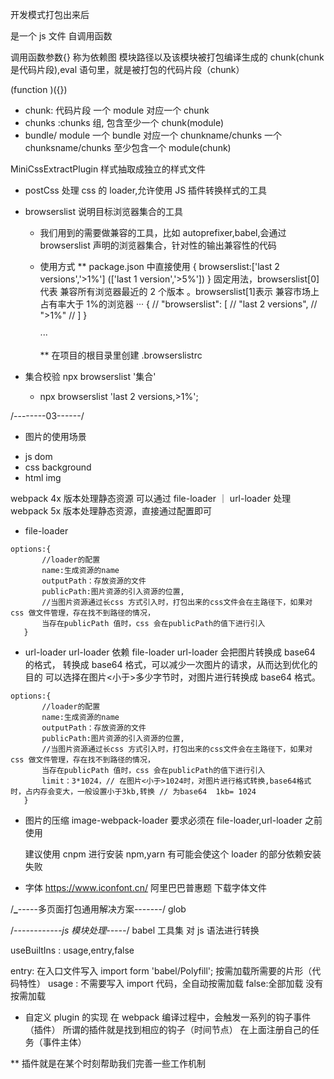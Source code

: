 开发模式打包出来后

是一个 js 文件 自调用函数

调用函数参数{} 称为依赖图
模块路径以及该模块被打包编译生成的 chunk(chunk 是代码片段),eval 语句里，就是被打包的代码片段（chunk）

(function )({})

- chunk: 代码片段 一个 module 对应一个 chunk
- chunks :chunks 组, 包含至少一个 chunk(module)
- bundle/ module
  一个 bundle 对应一个 chunkname/chunks
  一个 chunksname/chunks 至少包含一个 module(chunk)

MiniCssExtractPlugin 样式抽取成独立的样式文件

- postCss 处理 css 的 loader,允许使用 JS 插件转换样式的工具

- browserslist 说明目标浏览器集合的工具

  - 我们用到的需要做兼容的工具，比如 autoprefixer,babel,会通过 browserslist 声明的浏览器集合，针对性的输出兼容性的代码
  - 使用方式
    \*\* package.json 中直接使用
    {
    browserslist:['last 2 versions','>1%'] (['last 1 version','>5%'])
    } 固定用法，browserslist[0]代表 兼容所有浏览器最近的 2 个版本 。browserslist[1]表示 兼容市场上占有率大于 1%的浏览器
    ···
    {
    // "browserslist": [
    // "last 2 versions",
    // ">1%"
    // ]
    }

    ···

    \*\* 在项目的根目录里创建 .browserslistrc

- 集合校验 npx browserslist '集合'
  - npx browserslist 'last 2 versions,>1%';

/--------03------/

- 图片的使用场景

* js dom
* css background
* html img

webpack 4x 版本处理静态资源 可以通过 file-loader ｜ url-loader 处理
webpack 5x 版本处理静态资源，直接通过配置即可

- file-loader

```
options:{
       //loader的配置
       name:生成资源的name
       outputPath：存放资源的文件
       publicPath:图片资源的引入资源的位置,
       //当图片资源通过长css 方式引入时，打包出来的css文件会在主路径下，如果对css 做文件管理，存在找不到路径的情况，
       当存在publicPath 值时，css 会在publicPath的值下进行引入
   }
```

- url-loader url-loader 依赖 file-loader
  url-loader 会把图片转换成 base64 的格式， 转换成 base64 格式，可以减少一次图片的请求，从而达到优化的目的
  可以选择在图片<小于>多少字节时，对图片进行转换成 base64 格式。

```
options:{
       //loader的配置
       name:生成资源的name
       outputPath：存放资源的文件
       publicPath:图片资源的引入资源的位置,
       //当图片资源通过长css 方式引入时，打包出来的css文件会在主路径下，如果对css 做文件管理，存在找不到路径的情况，
       当存在publicPath 值时，css 会在publicPath的值下进行引入
       limit：3*1024，// 在图片<小于>1024时，对图片进行格式转换,base64格式时，占内存会变大，一般设置小于3kb,转换 // 为base64  1kb= 1024
   }
```

- 图片的压缩 image-webpack-loader 要求必须在 file-loader,url-loader 之前使用

  建议使用 cnpm 进行安装 npm,yarn 有可能会使这个 loader 的部分依赖安装失败

- 字体 https://www.iconfont.cn/ 阿里巴巴普惠题
  下载字体文件

/**\_**-----多页面打包通用解决方案-------/
glob

/_------------js 模块处理-----_/
babel 工具集 对 js 语法进行转换

useBuiltIns : usage,entry,false

entry: 在入口文件写入 import form 'babel/Polyfill'; 按需加载所需要的片形（代码特性）
usage : 不需要写入 import 代码，全自动按需加载
false:全部加载 没有按需加载

- 自定义 plugin 的实现
  在 webpack 编译过程中，会触发一系列的钩子事件（插件）
  所谓的插件就是找到相应的钩子（时间节点） 在上面注册自己的任务（事件主体）

\*\* 插件就是在某个时刻帮助我们完善一些工作机制
